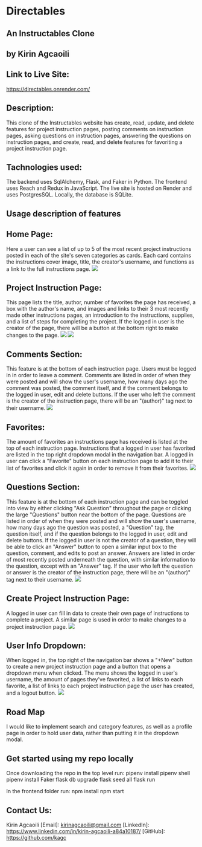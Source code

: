 # Directables
## An Instructables Clone
## by Kirin Agcaoili

## Link to Live Site:
https://directables.onrender.com/

## Description:
This clone of the Instructables website has create, read, update, and delete features for project instruction pages, posting comments on instruction pages, asking questions on instruction pages, answering the questions on instruction pages, and create, read, and delete features for favoriting a project instruction page.

## Tachnologies used:
The backend uses SqlAlchemy, Flask, and Faker in Python. The frontend uses Reach and Redux in JavaScript. The live site is hosted on Render and uses PostgresSQL. Locally, the database is SQLite.

## Usage description of features

## Home Page:
Here a user can see a list of up to 5 of the most recent project instructions posted in each of the site's seven categories as cards. Each card contains the instructions cover image, title, the creator's username, and functions as a link to the full instructions page.
![](/react-app/src/images/homepage.PNG)

## Project Instruction Page:
This page lists the title, author, number of favorites the page has received, a box with the author's name, and images and links to their 3 most recently made other instructions pages, an introduction to the instructions, supplies, and a list of steps for completing the project. If the logged in user is the creator of the page, there will be a button at the bottom right to make changes to the page.
![](/react-app/src/images/instructionspage1.PNG)
![](/react-app/src/images/instructionspage2.PNG)

## Comments Section:
This feature is at the bottom of each instruction page. Users must be logged in in order to leave a comment. Comments are listed in order of when they were posted and will show the user's username, how many days ago the comment was posted, the comment itself, and if the comment belongs to the logged in user, edit and delete buttons. If the user who left the comment is the creator of the instruction page, there will be an "(author)" tag next to their username.
![](/react-app/src/images/comments1.PNG)

## Favorites:
The amount of favorites an instructions page has received is listed at the top of each instruction page. Instructions that a logged in user has favorited are listed in the top right dropdown modal in the navigation bar. A logged in user can click a "Favorite" button on each instruction page to add it to their list of favorites and click it again in order to remove it from their favorites.
![](/react-app/src/images/favorites.PNG)

## Questions Section:
This feature is at the bottom of each instruction page and can be toggled into view by either clicking "Ask Question" throughout the page or clicking the large "Questions" button near the bottom of the page. Questions are listed in order of when they were posted and will show the user's username, how many days ago the question was posted, a "Question" tag, the question itself, and if the question belongs to the logged in user, edit and delete buttons. If the logged in user is not the creator of a question, they will be able to click an "Answer" button to open a similar input box to the question, comment, and edits to post an answer. Answers are listed in order of most recently posted underneath the question, with similar information to the question, except with an "Answer" tag. If the user who left the question or answer is the creator of the instruction page, there will be an "(author)" tag next to their username.
![](/react-app/src/images/questions.PNG)

## Create Project Instruction Page:
A logged in user can fill in data to create their own page of instructions to complete a project. A similar page is used in order to make changes to a project instruction page.
![](/react-app/src/images/create.PNG)

## User Info Dropdown:
When logged in, the top right of the navigation bar shows a "+New" button to create a new project instruction page and a button that opens a dropdown menu when clicked. The menu shows the logged in user's username, the amount of pages they've favorited, a list of links to each favorite, a list of links to each project instruction page the user has created, and a logout button.
![](/react-app/src/images/dropdown.PNG)

## Road Map
I would like to implement search and category features, as well as a profile page in order to hold user data, rather than putting it in the dropdown modal.

## Get started using my repo locally
Once downloading the repo in the top level run:
pipenv install
pipenv shell
pipenv install Faker
flask db upgrade
flask seed all
flask run

In the frontend folder run:
npm install
npm start

## Contact Us:
Kirin Agcaoili
[Email]: kirinagcaoili@gmail.com
[LinkedIn]: https://www.linkedin.com/in/kirin-agcaoili-a84a10187/
[GitHub]: https://github.com/kagc